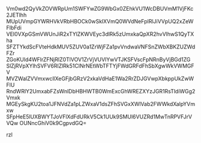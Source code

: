 Vm0wd2QyVkZOVWRpUm1SWFYwZG9WbGx0ZEhkVU1WcDBUVmM1VjFKc2JETlhh
MUpUVmpGYWRHVkVRbHBOCk0wSklXVmQ0WVdNeFpIRlJiVVpUQ2xZeWFIbFdi
VEI0VXpGSmVWUnJiR2xTYlZKWVEyc3dlRk5zUmxkaQpXR2hvVlhwS1QyTXha
SFZTYkdScFVteHdkMUV5ZUV0a1ZrWjFZa1pvVndwaVNFSnZWbXBKZUZWdFZr
ZGoKUld4WFlrZFNjRlZ0TlVOV1ZrVjVUVlYwVTJKSFVscFpNRnByVjBGd1ZG
SlZjRVpXYlhSVFV6RlZlRk51ClNrNEtWbTFTYjFWdGRFdFhSbXgwWkVWMGFV
MVZWalZVVmxwcllXeGFjbGRzV2xkaVdHaE1Wa2RrZDJGVwpXbkppUkZwWFlU
RndWRlY2UmxabFZsWnlDbHBHWTB0WmExcGhWREZXYzJGR1RsTldiWGg2Vmxk
MGEySkgKU2toa1JFNVdZa1pLZWxaV1dsZFhSVGxXWlVab2FWWkdXalpYVmxw
SFpHeE5lUXBWYTJoVFlXdFdURkV5Ck1UUk9SMUl6VUZRd1MwTnRPVFJrVVQw
OUNncGhiV0k9CgpvdGQ=

rzl